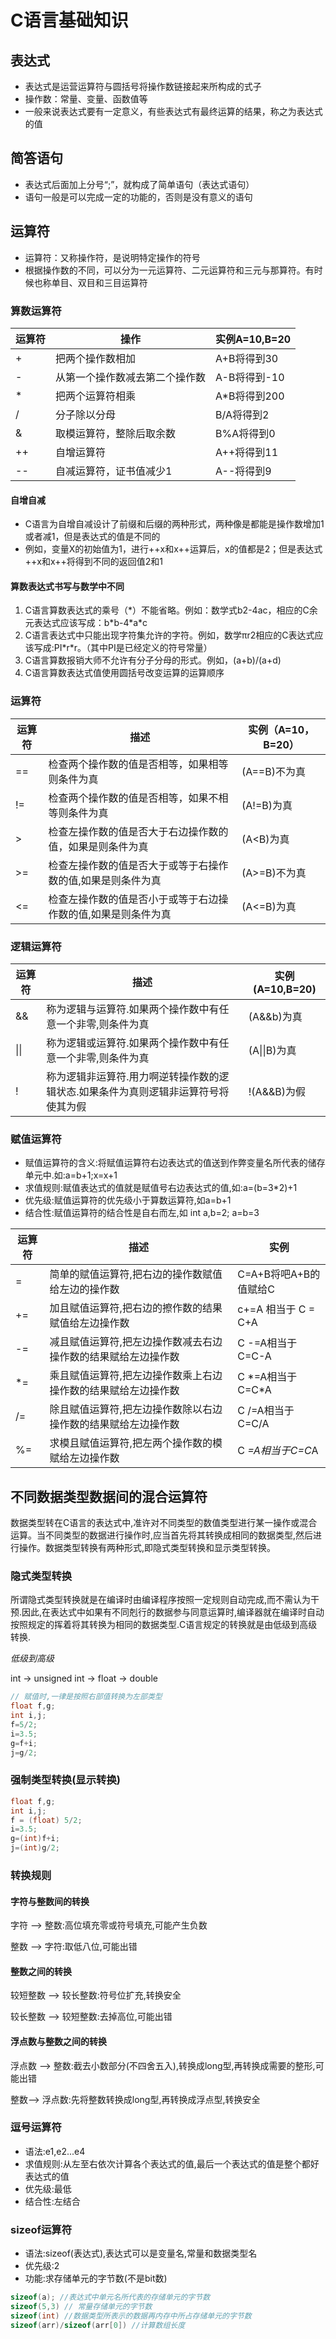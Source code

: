 # C语言基础知识

## 表达式
 - 表达式是运营运算符与圆括号将操作数链接起来所构成的式子
 - 操作数：常量、变量、函数值等
 - 一般来说表达式要有一定意义，有些表达式有最终运算的结果，称之为表达式的值

## 简答语句
 - 表达式后面加上分号“;”，就构成了简单语句（表达式语句）
 - 语句一般是可以完成一定的功能的，否则是没有意义的语句

## 运算符

 - 运算符：又称操作符，是说明特定操作的符号
 - 根据操作数的不同，可以分为一元运算符、二元运算符和三元与那算符。有时候也称单目、双目和三目运算符

### 算数运算符

|运算符|操作|实例A=10,B=20|
| --- | --- | --- |
|+|把两个操作数相加|A+B将得到30|
|-|从第一个操作数减去第二个操作数|A-B将得到-10|
|*|把两个运算符相乘|A*B将得到200|
|/|分子除以分母|B/A将得到2|
|&|取模运算符，整除后取余数|B%A将得到0|
|++|自增运算符|A++将得到11|
|--|自减运算符，证书值减少1|A--将得到9|

#### 自增自减

 -  C语言为自增自减设计了前缀和后缀的两种形式，两种像是都能是操作数增加1或者减1，但是表达式的值是不同的
 - 例如，变量X的初始值为1，进行++x和x++运算后，x的值都是2；但是表达式++x和x++将得到不同的返回值2和1

#### 算数表达式书写与数学中不同

1. C语言算数表达式的乘号（\*）不能省略。例如：数学式b2-4ac，相应的C余元表达式应该写成：b\*b-4\*a\*c
2. C语言表达式中只能出现字符集允许的字符。例如，数学πr2相应的C表达式应该写成:PI\*r\*r。（其中PI是已经定义的符号常量）
3. C语言算数报销大师不允许有分子分母的形式。例如，(a+b)/(a+d)
4. C语言算数表达式值使用圆括号改变运算的运算顺序

### 运算符

|运算符|描述|实例（A=10，B=20）|
| -- | -- | -- |
|==|检查两个操作数的值是否相等，如果相等则条件为真|(A==B)不为真|
|!=|检查两个操作数的值是否相等，如果不相等则条件为真|(A!=B)为真|
|>|检查左操作数的值是否大于右边操作数的值，如果是则条件为真|(A<B)为真|
|>=|检查左操作数的值是否大于或等于右操作数的值,如果是则条件为真|(A>=B)不为真|
|<=|检查左操作数的值是否小于或等于右边操作数的值,如果是则条件为真|(A<=B)为真|


### 逻辑运算符

|运算符|描述|实例(A=10,B=20)|
| -- | -- | -- |
|&&|称为逻辑与运算符.如果两个操作数中有任意一个非零,则条件为真|(A&&b)为真|
|\|\||称为逻辑或运算符.如果两个操作数中有任意一个非零,则条件为真|(A\|\|B)为真|
|!|称为逻辑非运算符.用力啊逆转操作数的逻辑状态.如果条件为真则逻辑非运算符号将使其为假|!(A&&B)为假|

### 赋值运算符

 - 赋值运算符的含义:将赋值运算符右边表达式的值送到作弊变量名所代表的储存单元中.如:a=b+1;x=x+1
 - 求值规则:赋值表达式的值就是赋值号右边表达式的值,如:a=(b=3\*2)+1
 - 优先级:赋值运算符的优先级小于算数运算符,如a=b+1
 - 结合性:赋值运算符的结合性是自右而左,如 int a,b=2; a=b=3

|运算符|描述|实例|
| -- | -- | -- |
| = | 简单的赋值运算符,把右边的操作数赋值给左边的操作数|C=A+B将吧A+B的值赋给C|
|+=|加且赋值运算符,把右边的擦作数的结果赋值给左边操作数|c+=A 相当于 C = C+A|
|-=|减且赋值运算符,把左边操作数减去右边操作数的结果赋给左边操作数|C -=A相当于C=C-A|
|*=|乘且赋值运算符,把左边操作数乘上右边操作数的结果赋给左边操作数|C \*=A相当于C=C\*A|
|/=|除且赋值运算符,把左边操作数除以右边操作数的结果赋给左边操作数|C /=A相当于C=C/A|
|%=|求模且赋值运算符,把左两个操作数的模赋给左边操作数|C *=A相当于C=C*A|

## 不同数据类型数据间的混合运算符

数据类型转在C语言的表达式中,准许对不同类型的数值类型进行某一操作或混合运算。当不同类型的数据进行操作时,应当首先将其转换成相同的数据类型,然后进行操作。数据类型转换有两种形式,即隐式类型转换和显示类型转换。

### 隐式类型转换

所谓隐式类型转换就是在编译时由编译程序按照一定规则自动完成,而不需认为干预.因此,在表达式中如果有不同剋行的数据参与同意运算时,编译器就在编译时自动按照规定的挥着将其转换为相同的数据类型.C语言规定的转换就是由低级到高级转换.

*低级到高级*

int -> unsigned int -> float -> double

``` c
// 赋值时,一律是按照右部值转换为左部类型
float f,g;
int i,j;
f=5/2;
i=3.5;
g=f+i;
j=g/2;
```

### 强制类型转换(显示转换)

``` c 
float f,g;
int i,j;
f = (float) 5/2;
i=3.5;
g=(int)f+i;
j=(int)g/2;
```

### 转换规则

#### 字符与整数间的转换

字符 --> 整数:高位填充零或符号填充,可能产生负数

整数 --> 字符:取低八位,可能出错

#### 整数之间的转换

较短整数 --> 较长整数:符号位扩充,转换安全

较长整数 --> 较短整数:去掉高位,可能出错

#### 浮点数与整数之间的转换

浮点数 --> 整数:截去小数部分(不四舍五入),转换成long型,再转换成需要的整形,可能出错

整数--> 浮点数:先将整数转换成long型,再转换成浮点型,转换安全

### 逗号运算符

 - 语法:e1,e2...e4
 - 求值规则:从左至右依次计算各个表达式的值,最后一个表达式的值是整个都好表达式的值
 - 优先级:最低
 - 结合性:左结合

### sizeof运算符

 - 语法:sizeof(表达式),表达式可以是变量名,常量和数据类型名
 - 优先级:2
 - 功能:求存储单元的字节数(不是bit数)

```c
sizeof(a); //表达式中单元名所代表的存储单元的字节数
sizeof(5,3) // 常量存储单元的字节数
sizeof(int) //数据类型所表示的数据再内存中所占存储单元的字节数
sizeof(arr)/sizeof(arr[0]) //计算数组长度
```